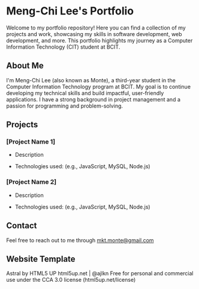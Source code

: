 # Meng-Chi Lee's Portfolio
Welcome to my portfolio repository! Here you can find a collection of my projects and work, showcasing my skills in software development, web development, and more. This portfolio highlights my journey as a Computer Information Technology (CIT) student at BCIT.

## About Me
I'm Meng-Chi Lee (also known as Monte), a third-year student in the Computer Information Technology program at BCIT. My goal is to continue developing my technical skills and build impactful, user-friendly applications. I have a strong background in project management and a passion for programming and problem-solving.

## Projects
### [Project Name 1]
- Description

- Technologies used: (e.g., JavaScript, MySQL, Node.js)

### [Project Name 2]
- Description

- Technologies used: (e.g., JavaScript, MySQL, Node.js)


## Contact
Feel free to reach out to me through mkt.monte@gmail.com

## Website Template
Astral by HTML5 UP
html5up.net | @ajlkn
Free for personal and commercial use under the CCA 3.0 license (html5up.net/license)
